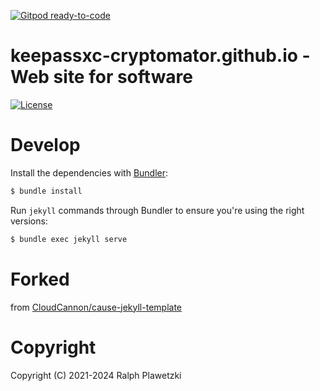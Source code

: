 [![Gitpod ready-to-code](https://img.shields.io/badge/Gitpod-ready--to--code-blue?logo=gitpod)](https://gitpod.io/#https://github.com/purejava/keepassxc-cryptomator.github.io)

# keepassxc-cryptomator.github.io - Web site for software
[![License](https://img.shields.io/github/license/purejava/keepassxc-cryptomator.github.io.svg)](https://github.com/purejava/keepassxc-cryptomator.github.io/blob/master/LICENSE)

# Develop
 Install the dependencies with [Bundler](http://bundler.io/):

 ~~~bash
 $ bundle install
 ~~~

 Run `jekyll` commands through Bundler to ensure you're using the right versions:

 ~~~bash
 $ bundle exec jekyll serve
 ~~~

# Forked
from [CloudCannon/cause-jekyll-template](https://github.com/CloudCannon/cause-jekyll-template)

# Copyright
Copyright (C) 2021-2024 Ralph Plawetzki
